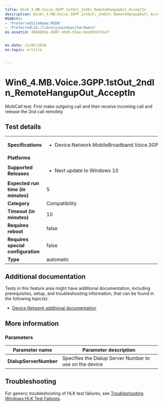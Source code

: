 ```yaml
---
title: Win6_4.MB.Voice.3GPP.1stOut_2ndIn_RemoteHangupOut_AcceptIn
description: Win6\_4.MB.Voice.3GPP.1stOut\_2ndIn\_RemoteHangupOut\_AcceptIn
MSHAttr:
- 'PreferredSiteName:MSDN'
- 'PreferredLib:/library/windows/hardware'
ms.assetid: 400d083e-d887-49d5-93ae-b8a955bfd14f


ms.date: 11/05/2018
ms.topic: article


---
```


# Win6_4.MB.Voice.3GPP.1stOut_2ndIn_RemoteHangupOut_AcceptIn


MultiCall test: First make outgoing call and then receive incoming call and release the 2nd call remotely

## Test details

|||
|---|---|
| **Specifications**  | <ul><li>Device.Network.MobileBroadband.Voice.3GPP.Discretional</li></ul> |  
| **Platforms**   | <ul></ul> |
| **Supported Releases** | <ul><li>Next update to Windows 10</li></ul> |
|**Expected run time (in minutes)**| 5 |
|**Category**| Compatibility |
|**Timeout (in minutes)**| 10 |
|**Requires reboot**| false |
|**Requires special configuration**| false |
|**Type**| automatic |



## <span id="Additional_documentation"></span><span id="additional_documentation"></span><span id="ADDITIONAL_DOCUMENTATION"></span>Additional documentation


Tests in this feature area might have additional documentation, including prerequisites, setup, and troubleshooting information, that can be found in the following topic(s):

-   [Device.Network additional documentation](device-network-additional-documentation.md)

## <span id="More_information"></span><span id="more_information"></span><span id="MORE_INFORMATION"></span>More information


### <span id="Parameters"></span><span id="parameters"></span><span id="PARAMETERS"></span>Parameters

| Parameter name         | Parameter description                                   |
|------------------------|---------------------------------------------------------|
| **DialupServerNumber** | Specifies the Dialup Server Number to use on the device |



## <span id="Troubleshooting"></span><span id="troubleshooting"></span><span id="TROUBLESHOOTING"></span>Troubleshooting


For generic troubleshooting of HLK test failures, see [Troubleshooting Windows HLK Test Failures](../user/troubleshooting-windows-hlk-test-failures.md).










